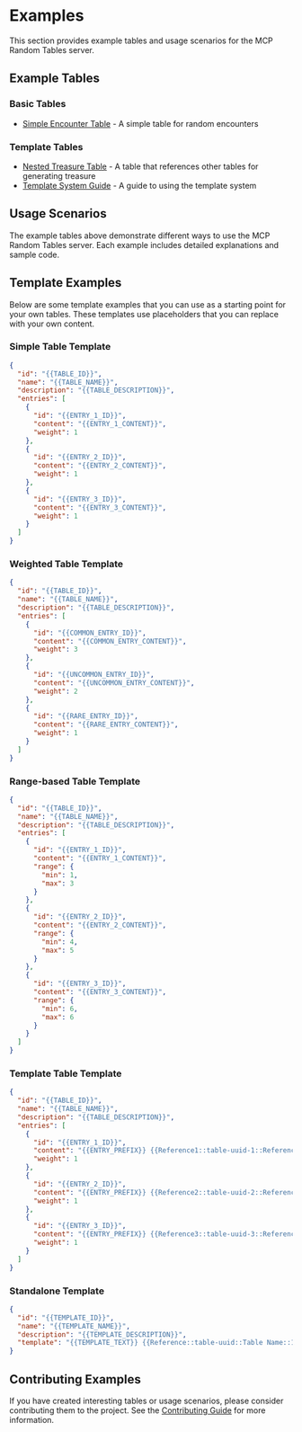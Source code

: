 # Examples

This section provides example tables and usage scenarios for the MCP Random Tables server.

## Example Tables

### Basic Tables

- [Simple Encounter Table](./simple-encounter.md) - A simple table for random encounters

### Template Tables

- [Nested Treasure Table](./nested-treasure.md) - A table that references other tables for generating treasure
- [Template System Guide](./templates.md) - A guide to using the template system

## Usage Scenarios

The example tables above demonstrate different ways to use the MCP Random Tables server. Each example includes detailed explanations and sample code.

## Template Examples

Below are some template examples that you can use as a starting point for your own tables. These templates use placeholders that you can replace with your own content.

### Simple Table Template

```json
{
  "id": "{{TABLE_ID}}",
  "name": "{{TABLE_NAME}}",
  "description": "{{TABLE_DESCRIPTION}}",
  "entries": [
    {
      "id": "{{ENTRY_1_ID}}",
      "content": "{{ENTRY_1_CONTENT}}",
      "weight": 1
    },
    {
      "id": "{{ENTRY_2_ID}}",
      "content": "{{ENTRY_2_CONTENT}}",
      "weight": 1
    },
    {
      "id": "{{ENTRY_3_ID}}",
      "content": "{{ENTRY_3_CONTENT}}",
      "weight": 1
    }
  ]
}
```

### Weighted Table Template

```json
{
  "id": "{{TABLE_ID}}",
  "name": "{{TABLE_NAME}}",
  "description": "{{TABLE_DESCRIPTION}}",
  "entries": [
    {
      "id": "{{COMMON_ENTRY_ID}}",
      "content": "{{COMMON_ENTRY_CONTENT}}",
      "weight": 3
    },
    {
      "id": "{{UNCOMMON_ENTRY_ID}}",
      "content": "{{UNCOMMON_ENTRY_CONTENT}}",
      "weight": 2
    },
    {
      "id": "{{RARE_ENTRY_ID}}",
      "content": "{{RARE_ENTRY_CONTENT}}",
      "weight": 1
    }
  ]
}
```

### Range-based Table Template

```json
{
  "id": "{{TABLE_ID}}",
  "name": "{{TABLE_NAME}}",
  "description": "{{TABLE_DESCRIPTION}}",
  "entries": [
    {
      "id": "{{ENTRY_1_ID}}",
      "content": "{{ENTRY_1_CONTENT}}",
      "range": {
        "min": 1,
        "max": 3
      }
    },
    {
      "id": "{{ENTRY_2_ID}}",
      "content": "{{ENTRY_2_CONTENT}}",
      "range": {
        "min": 4,
        "max": 5
      }
    },
    {
      "id": "{{ENTRY_3_ID}}",
      "content": "{{ENTRY_3_CONTENT}}",
      "range": {
        "min": 6,
        "max": 6
      }
    }
  ]
}
```

### Template Table Template

```json
{
  "id": "{{TABLE_ID}}",
  "name": "{{TABLE_NAME}}",
  "description": "{{TABLE_DESCRIPTION}}",
  "entries": [
    {
      "id": "{{ENTRY_1_ID}}",
      "content": "{{ENTRY_PREFIX}} {{Reference1::table-uuid-1::Referenced Table 1::1:: }}",
      "weight": 1
    },
    {
      "id": "{{ENTRY_2_ID}}",
      "content": "{{ENTRY_PREFIX}} {{Reference2::table-uuid-2::Referenced Table 2::1:: }}",
      "weight": 1
    },
    {
      "id": "{{ENTRY_3_ID}}",
      "content": "{{ENTRY_PREFIX}} {{Reference3::table-uuid-3::Referenced Table 3::1:: }}",
      "weight": 1
    }
  ]
}
```

### Standalone Template

```json
{
  "id": "{{TEMPLATE_ID}}",
  "name": "{{TEMPLATE_NAME}}",
  "description": "{{TEMPLATE_DESCRIPTION}}",
  "template": "{{TEMPLATE_TEXT}} {{Reference::table-uuid::Table Name::1:: }}"
}
```

## Contributing Examples

If you have created interesting tables or usage scenarios, please consider contributing them to the project. See the [Contributing Guide](../../CONTRIBUTING.md) for more information.
